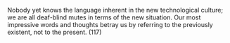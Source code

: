 Nobody yet knows the language inherent in the new technological culture; we are all deaf-blind mutes in terms of the new situation. Our most impressive words and thoughts betray us by referring to the previously existent, not to the present. (117)

